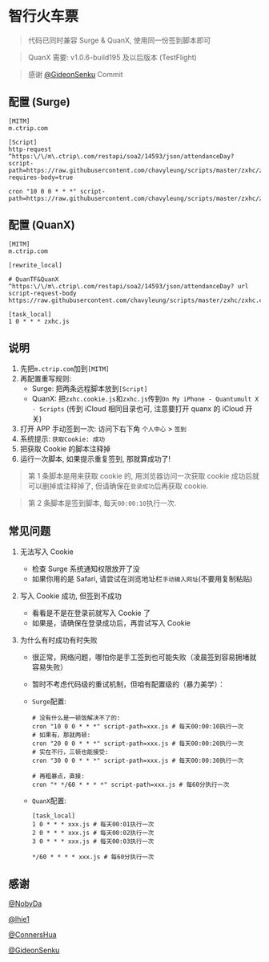 #  智行火车票

> 代码已同时兼容 Surge & QuanX, 使用同一份签到脚本即可

> QuanX 需要: v1.0.6-build195 及以后版本 (TestFlight)

> 感谢 [@GideonSenku](https://github.com/GideonSenku) Commit

## 配置 (Surge)

```properties
[MITM]
m.ctrip.com

[Script]
http-request ^https:\/\/m\.ctrip\.com/restapi/soa2/14593/json/attendanceDay? script-path=https://raw.githubusercontent.com/chavyleung/scripts/master/zxhc/zxhc.cookie.js, requires-body=true

cron "10 0 0 * * *" script-path=https://raw.githubusercontent.com/chavyleung/scripts/master/zxhc/zxhc.js
```

## 配置 (QuanX)

```properties
[MITM]
m.ctrip.com

[rewrite_local]

# QuanTF&QuanX
^https:\/\/m\.ctrip\.com/restapi/soa2/14593/json/attendanceDay? url script-request-body https://raw.githubusercontent.com/chavyleung/scripts/master/zxhc/zxhc.cookie.js

[task_local]
1 0 * * * zxhc.js
```

## 说明

1. 先把`m.ctrip.com`加到`[MITM]`
2. 再配置重写规则:
   - Surge: 把两条远程脚本放到`[Script]`
   - QuanX: 把`zxhc.cookie.js`和`zxhc.js`传到`On My iPhone - Quantumult X - Scripts` (传到 iCloud 相同目录也可, 注意要打开 quanx 的 iCloud 开关)
3. 打开 APP 手动签到一次: 访问下右下角 `个人中心` > `签到`
4. 系统提示: `获取Cookie: 成功`
5. 把获取 Cookie 的脚本注释掉
6. 运行一次脚本, 如果提示重复签到, 那就算成功了!

> 第 1 条脚本是用来获取 cookie 的, 用浏览器访问一次获取 cookie 成功后就可以删掉或注释掉了, 但请确保在`登录成功`后再获取 cookie.

> 第 2 条脚本是签到脚本, 每天`00:00:10`执行一次.

## 常见问题

1. 无法写入 Cookie

   - 检查 Surge 系统通知权限放开了没
   - 如果你用的是 Safari, 请尝试在浏览地址栏`手动输入网址`(不要用复制粘贴)

2. 写入 Cookie 成功, 但签到不成功

   - 看看是不是在登录前就写入 Cookie 了
   - 如果是，请确保在登录成功后，再尝试写入 Cookie

3. 为什么有时成功有时失败

   - 很正常，网络问题，哪怕你是手工签到也可能失败（凌晨签到容易拥堵就容易失败）
   - 暂时不考虑代码级的重试机制，但咱有配置级的（暴力美学）：

   - `Surge`配置:

     ```properties
     # 没有什么是一顿饭解决不了的:
     cron "10 0 0 * * *" script-path=xxx.js # 每天00:00:10执行一次
     # 如果有，那就两顿:
     cron "20 0 0 * * *" script-path=xxx.js # 每天00:00:20执行一次
     # 实在不行，三顿也能接受:
     cron "30 0 0 * * *" script-path=xxx.js # 每天00:00:30执行一次

     # 再粗暴点，直接:
     cron "* */60 * * * *" script-path=xxx.js # 每60分执行一次
     ```

   - `QuanX`配置:

     ```properties
     [task_local]
     1 0 * * * xxx.js # 每天00:01执行一次
     2 0 * * * xxx.js # 每天00:02执行一次
     3 0 * * * xxx.js # 每天00:03执行一次

     */60 * * * * xxx.js # 每60分执行一次
     ```

## 感谢

[@NobyDa](https://github.com/NobyDa)

[@lhie1](https://github.com/lhie1)

[@ConnersHua](https://github.com/ConnersHua)

[@GideonSenku](https://github.com/GideonSenku)
